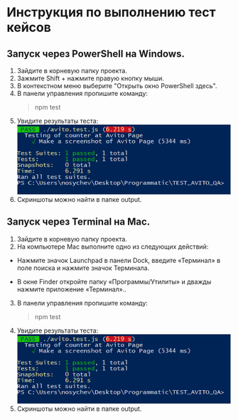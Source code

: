 # Инструкция по выполнению тест кейсов



## Запуск через PowerShell на Windows.
1. Зайдите в корневую папку проекта.<br>
2. Зажмите Shift + нажмите правую кнопку мыши.<br>
3. В контекстном меню выберите "Открыть окно PowerShell здесь".<br>
4. В панели управления пропишите команду:<br>
   >npm test     <br>
5. Увидите результаты теста:<br>
   ![alt text](image.png)
6. Скриншоты можно найти в папке output.

## Запуск через Terminal на Mac.
1. Зайдите в корневую папку проекта.<br>
2. На компьютере Mac выполните одно из следующих действий:<br>
- Нажмите значок Launchpad  в панели Dock, введите «Терминал» в поле поиска и нажмите значок Терминала.<br>

* В окне Finder  откройте папку «Программы/Утилиты» и дважды нажмите приложение «Терминал»..<br>
3. В панели управления пропишите команду:<br>
   >npm test     <br>
4. Увидите результаты теста:<br>
   ![alt text](image.png)
5. Скриншоты можно найти в папке output.
